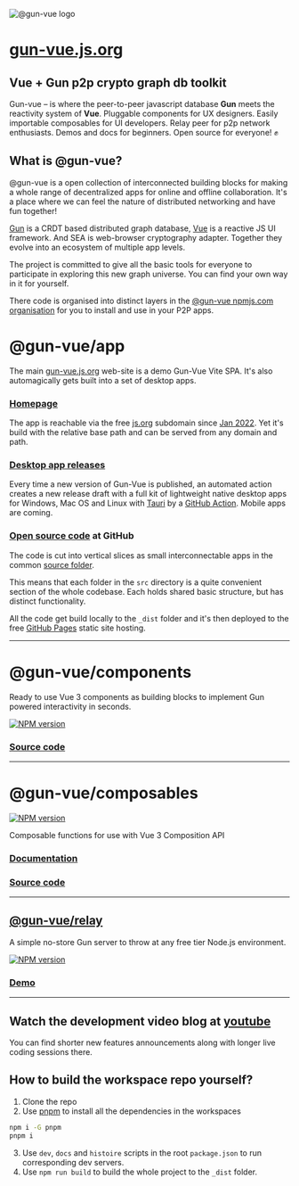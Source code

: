 ![@gun-vue logo](https://gun-vue.js.org/media/gun-vue-logo.svg)

# [gun-vue.js.org](https://gun-vue.js.org)

## Vue + Gun p2p crypto graph db toolkit

Gun-vue – is where the peer-to-peer javascript database **Gun** meets the reactivity system of **Vue**. Pluggable components for UX designers. Easily importable composables for UI developers. Relay peer for p2p network enthusiasts. Demos and docs for beginners. Open source for everyone! ✊

## What is @gun-vue?

@gun-vue is a open collection of interconnected building blocks for making a whole range of decentralized apps for online and offline collaboration. It's a place where we can feel the nature of distributed networking and have fun together!

[Gun](https://gun.eco) is a CRDT based distributed graph database, [Vue](https://vuejs.org) is a reactive JS UI framework. And SEA is web-browser cryptography adapter. Together they evolve into an ecosystem of multiple app levels.

The project is committed to give all the basic tools for everyone to participate in exploring this new graph universe. You can find your own way in it for yourself.

There code is organised into distinct layers in the [@gun-vue npmjs.com organisation](https://www.npmjs.com/org/gun-vue) for you to install and use in your P2P apps. 

# @gun-vue/app

The main [gun-vue.js.org](https://gun-vue.js.org) web-site is a demo Gun-Vue Vite SPA. It's also automagically gets built into a set of desktop apps.

### [Homepage](https://gun-vue.js.org)

The app is reachable via the free [js.org](https://js.org) subdomain since [Jan 2022](https://github.com/js-org/js.org/commit/56a145bb39e53c6d63edf63b26d331cf30c35061). Yet it's build with the relative base path and can be served from any domain and path.

### [Desktop app releases](https://github.com/DeFUCC/gun-vue/releases)

Every time a new version of Gun-Vue is published, an automated action creates a new release draft with a full kit of lightweight native desktop apps for Windows, Mac OS and Linux with [Tauri](https://tauri.app) by a [GitHub Action](https://github.com/DeFUCC/gun-vue/actions/workflows/tauri.yml). Mobile apps are coming.


### [Open source code](https://github.com/DeFUCC/gun-vue/tree/master/src) at GitHub

The code is cut into vertical slices as small interconnectable apps in the common [source folder](https://github.com/DeFUCC/gun-vue/tree/master/src).

This means that each folder in the `src` directory is a quite convenient section of the whole codebase. Each holds shared basic structure, but has distinct functionality.

All the code get build locally to the `_dist` folder and it's then deployed to the free [GitHub Pages](https://github.com/DeFUCC/gun-vue/tree/gh-pages) static site hosting.

---

# @gun-vue/components

Ready to use Vue 3 components as building blocks to implement Gun powered interactivity in seconds.

<a href="https://www.npmjs.com/package/@gun-vue/components" target="_blank"><img src="https://img.shields.io/npm/v/@gun-vue/components?color=E23C92&logo=npm&style=for-the-badge" alt="NPM version"></a>

### [Source code](https://github.com/DeFUCC/gun-vue/tree/master/src)

---

# @gun-vue/composables

<a href="https://www.npmjs.com/package/@gun-vue/composables" target="_blank"><img src="https://img.shields.io/npm/v/@gun-vue/composables?color=E23C92&logo=npm&style=for-the-badge" alt="NPM version"></a>

Composable functions for use with Vue 3 Composition API

### [Documentation](https://gun-vue.js.org/composables)

### [Source code](https://github.com/DeFUCC/gun-vue/tree/master/composables)

---

## [@gun-vue/relay](https://github.com/DeFUCC/gun-vue/tree/master/relay)

A simple no-store Gun server to throw at any free tier Node.js environment.

<a href="https://www.npmjs.com/package/@gun-vue/relay" target="__blank"><img src="https://img.shields.io/npm/v/@gun-vue/relay?color=E23C92&logo=npm&style=for-the-badge" alt="NPM version"></a>

### [Demo](https://gun.defucc.me)



---

## Watch the development video blog at [youtube](https://www.youtube.com/watch?v=gwZUQcCp01U&list=PLncuCCb2zjt6wmlSNLiK1lZl150qX-rAw)

You can find shorter new features announcements along with longer live coding sessions there.

## How to build the workspace repo yourself?

1. Clone the repo
2. Use [pnpm](https://pnpm.io/) to install all the dependencies in the workspaces

```bash
npm i -G pnpm
pnpm i
```

3. Use `dev`, `docs` and `histoire` scripts in the root `package.json` to run corresponding dev servers.
4. Use `npm run build` to build the whole project to the `_dist` folder.
